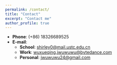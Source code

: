 ```yaml
---
permalink: /contact/
title: "Contact"
excerpt: "Contact me"
author_profile: true
---
```


* **Phone**:  (+86) 18326689525
* **E-mail**:
  * **School**:  [shirley0@mail.ustc.edu.cn](mailto:shirley0@mail.ustc.edu.cn)
  * **Work**:  [wuxueqing.jwuwuwu@bytedance.com](mailto:wuxueqing.jwuwuwu@bytedance.com)
  * **Personal**:  [jwuwuwu24@gmail.com](mailto:jwuwuwu24@gmail.com)

